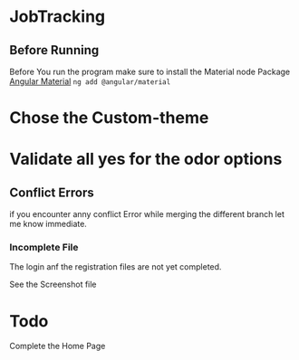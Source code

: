 # JobTracking

## Before Running 
Before You run the program make sure to install the Material node Package [Angular Material](https://material.angular.io/guide/getting-started) `ng add @angular/material`
 # Chose the Custom-theme 
 # Validate all yes for the odor options 

## Conflict Errors 
  if you encounter anny conflict Error while merging the different branch let me know immediate.

### Incomplete File
The login anf the registration files are not yet completed.

See the Screenshot  file

# Todo
Complete the Home Page


